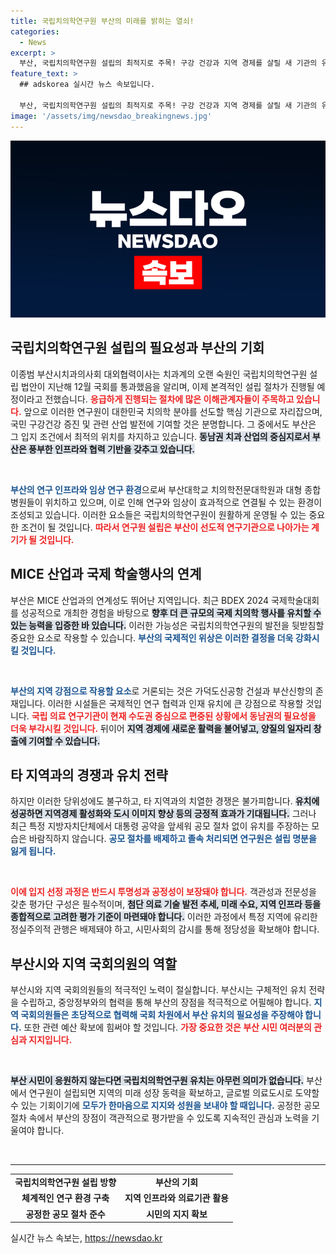 ```yaml
---
title: 국립치의학연구원 부산의 미래를 밝히는 열쇠!
categories:
  - News
excerpt: >
  부산, 국립치의학연구원 설립의 최적지로 주목! 구강 건강과 지역 경제를 살릴 새 기관의 유치 과정에서 시민의 지지가 필수적입니다. 치열한 경쟁 속, 부산의 장점을 살리기 위한 힘찬 응원이 필요합니다!
feature_text: >
  ## adskorea 실시간 뉴스 속보입니다.

  부산, 국립치의학연구원 설립의 최적지로 주목! 구강 건강과 지역 경제를 살릴 새 기관의 유치 과정에서 시민의 지지가 필수적입니다. 치열한 경쟁 속, 부산의 장점을 살리기 위한 힘찬 응원이 필요합니다!
image: '/assets/img/newsdao_breakingnews.jpg'
---
```


<p><img src="/assets/img/newsdao_breakingnews.jpg" alt="adskorea 속보" /></p>

<h2 data-ke-size="size26">국립치의학연구원 설립의 필요성과 부산의 기회</h2>

<p data-ke-size="size16">이종범 부산시치과의사회 대외협력이사는 치과계의 오랜 숙원인 국립치의학연구원 설립 법안이 지난해 12월 국회를 통과했음을 알리며, 이제 본격적인 설립 절차가 진행될 예정이라고 전했습니다. <b><span style="color: #ee2323;">응급하게 진행되는 절차에 많은 이해관계자들이 주목하고 있습니다.</span></b> 앞으로 이러한 연구원이 대한민국 치의학 분야를 선도할 핵심 기관으로 자리잡으며, 국민 구강건강 증진 및 관련 산업 발전에 기여할 것은 분명합니다. 그 중에서도 부산은 그 입지 조건에서 최적의 위치를 차지하고 있습니다. <b><span style="background-color: #21538527;">동남권 치과 산업의 중심지로서 부산은 풍부한 인프라와 협력 기반을 갖추고 있습니다.</span></b></p>

<p data-ke-size="size16">&nbsp;</p>

<p><b><span style="color: #1a5490;">부산의 연구 인프라와 임상 연구 환경</span></b>으로써 부산대학교 치의학전문대학원과 대형 종합병원들이 위치하고 있으며, 이로 인해 연구와 임상이 효과적으로 연결될 수 있는 환경이 조성되고 있습니다. 이러한 요소들은 국립치의학연구원이 원활하게 운영될 수 있는 중요한 조건이 될 것입니다. <b><span style="color: #ee2323;">따라서 연구원 설립은 부산이 선도적 연구기관으로 나아가는 계기가 될 것입니다.</span></b></p>

<h2 data-ke-size="size26">MICE 산업과 국제 학술행사의 연계</h2>

<p data-ke-size="size16">부산은 MICE 산업과의 연계성도 뛰어난 지역입니다. 최근 BDEX 2024 국제학술대회를 성공적으로 개최한 경험을 바탕으로 <b><span style="background-color: #21538527;">향후 더 큰 규모의 국제 치의학 행사를 유치할 수 있는 능력을 입증한 바 있습니다.</span></b> 이러한 가능성은 국립치의학연구원의 발전을 뒷받침할 중요한 요소로 작용할 수 있습니다. <b><span style="color: #1a5490;">부산의 국제적인 위상은 이러한 결정을 더욱 강화시킬 것입니다.</span></b></p>

<p data-ke-size="size16">&nbsp;</p>

<p><b><span style="color: #1a5490;">부산의 지역 강점으로 작용할 요소</span></b>로 거론되는 것은 가덕도신공항 건설과 부산신항의 존재입니다. 이러한 시설들은 국제적인 연구 협력과 인재 유치에 큰 강점으로 작용할 것입니다. <b><span style="color: #ee2323;">국립 의료 연구기관이 현재 수도권 중심으로 편중된 상황에서 동남권의 필요성을 더욱 부각시킬 것입니다.</span></b> 뒤이어 <b><span style="background-color: #21538527;">지역 경제에 새로운 활력을 불어넣고, 양질의 일자리 창출에 기여할 수 있습니다.</span></b> </p>

<h2 data-ke-size="size26">타 지역과의 경쟁과 유치 전략</h2>

<p data-ke-size="size16">하지만 이러한 당위성에도 불구하고, 타 지역과의 치열한 경쟁은 불가피합니다. <b><span style="background-color: #21538527;">유치에 성공하면 지역경제 활성화와 도시 이미지 향상 등의 긍정적 효과가 기대됩니다.</span></b> 그러나 최근 특정 지방자치단체에서 대통령 공약을 앞세워 공모 절차 없이 유치를 주장하는 모습은 바람직하지 않습니다. <b><span style="color: #1a5490;">공모 절차를 배제하고 졸속 처리되면 연구원은 설립 명분을 잃게 됩니다.</span></b></p>

<p data-ke-size="size16">&nbsp;</p>

<p><b><span style="color: #ee2323;">이에 입지 선정 과정은 반드시 투명성과 공정성이 보장돼야 합니다.</span></b> 객관성과 전문성을 갖춘 평가단 구성은 필수적이며, <b><span style="background-color: #21538527;">첨단 의료 기술 발전 추세, 미래 수요, 지역 인프라 등을 종합적으로 고려한 평가 기준이 마련돼야 합니다.</span></b> 이러한 과정에서 특정 지역에 유리한 정실주의적 관행은 배제돼야 하고, 시민사회의 감시를 통해 정당성을 확보해야 합니다. </p>

<h2 data-ke-size="size26">부산시와 지역 국회의원의 역할</h2>

<p data-ke-size="size16">부산시와 지역 국회의원들의 적극적인 노력이 절실합니다. 부산시는 구체적인 유치 전략을 수립하고, 중앙정부와의 협력을 통해 부산의 장점을 적극적으로 어필해야 합니다. <b><span style="color: #1a5490;">지역 국회의원들은 초당적으로 협력해 국회 차원에서 부산 유치의 필요성을 주장해야 합니다.</span></b> 또한 관련 예산 확보에 힘써야 할 것입니다. <b><span style="color: #ee2323;">가장 중요한 것은 부산 시민 여러분의 관심과 지지입니다.</span></b></p>

<p data-ke-size="size16">&nbsp;</p>

<p><b><span style="background-color: #21538527;">부산 시민이 응원하지 않는다면 국립치의학연구원 유치는 아무런 의미가 없습니다.</span></b> 부산에서 연구원이 설립되면 지역의 미래 성장 동력을 확보하고, 글로벌 의료도시로 도약할 수 있는 기회이기에 <b><span style="color: #1a5490;">모두가 한마음으로 지지와 성원을 보내야 할 때입니다.</span></b> 공정한 공모 절차 속에서 부산의 장점이 객관적으로 평가받을 수 있도록 지속적인 관심과 노력을 기울여야 합니다. </p>

<p data-ke-size="size16">&nbsp;</p>

<hr>

<table style="width: 100%; border-collapse: collapse; border: 0;">
    <tbody>
        <tr>
            <td style="text-align: center; height: 17px;"><b>국립치의학연구원 설립 방향</b></td>
            <td style="text-align: center; height: 17px;"><b>부산의 기회</b></td>
        </tr>
        <tr>
            <td style="text-align: center; height: 17px;"><b>체계적인 연구 환경 구축</b></td>
            <td style="text-align: center; height: 17px;"><b>지역 인프라와 의료기관 활용</b></td>
        </tr>
        <tr>
            <td style="text-align: center; height: 17px;"><b>공정한 공모 절차 준수</b></td>
            <td style="text-align: center; height: 17px;"><b>시민의 지지 확보</b></td>
        </tr>
    </tbody>
</table>

<p data-ke-size="size16"></p>
실시간 뉴스 속보는, <a href="https://newsdao.kr" rel="dofollow">https://newsdao.kr</a>


